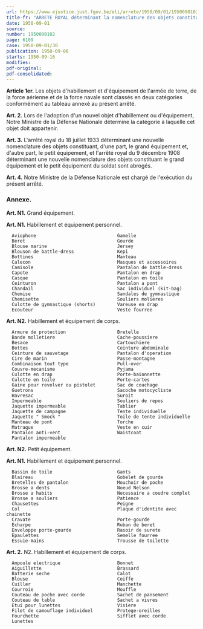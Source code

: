 ```yaml
---
url: https://www.ejustice.just.fgov.be/eli/arrete/1950/09/01/1950090102/justel
title-fr: "ARRETE ROYAL déterminant la nomenclature des objets constituant le grand et le petit équipement des forces armées."
date: 1950-09-01
source:
number: 1950090102
page: 6109
case: 1950-09-01/30
publication: 1950-09-06
starts: 1950-09-16
modifies:
pdf-original:
pdf-consolidated:
---
```


**Article 1er.** Les objets d'habillement et d'équipement de l'armée de terre, de la force aérienne et de la force navale sont classés en deux catégories conformément au tableau annexé au présent arrêté.

**Art. 2.** Lors de l'adoption d'un nouvel objet d'habillement ou d'équipement, Notre Ministre de la Défense Nationale détermine la catégorie à laquelle cet objet doit appartenir.

**Art. 3.** L'arrêté royal du 18 juillet 1933 déterminant une nouvelle nomenclature des objets constituant, d'une part, le grand équipement et, d'autre part, le petit équipement, et l'arrêté royal du 9 décembre 1908 déterminant une nouvelle nomenclature des objets constituant le grand équipement et le petit équipement du soldat sont abrogés.

**Art. 4.** Notre Ministre de la Défense Nationale est chargé de l'exécution du présent arrêté.

### Annexe.

**Art. N1.** Grand équipement.

**Art. N1.** Habillement et équipement personnel.

```
  Aviophone                              Gamelle
  Beret                                  Gourde
  Blouse marine                          Jersey
  Blouson de battle-dress                Kepi
  Bottines                               Manteau
  Calecon                                Masques et accessoires
  Camisole                               Pantalon de battle-dress
  Capote                                 Pantalon en drap
  Casque                                 Pantalon en toile
  Ceinturon                              Pantalon a pont
  Chandail                               Sac individuel (kit-bag)
  Chemise                                Sandales de gymnastique
  Chemisette                             Souliers molieres
  Culotte de gymnastique (shorts)        Vareuse en drap
  Ecouteur                               Veste fourree
```



**Art. N2.** Habillement et équipement de corps.

```
  Armure de protection                   Bretelle
  Bande molletiere                       Cache-poussiere
  Besace                                 Cartouchiere
  Bottes                                 Ceinture abdominale
  Ceinture de sauvetage                  Pantalon d'operation
  Cire de marin                          Passe-montagne
  Combinaison tout type                  Pull-over
  Couvre-mecanisme                       Pyjama
  Culotte en drap                        Porte-baionnette
  Culotte en toile                       Porte-cartes
  Gaine pour revolver ou pistolet        Sac de couchage
  Guetrons                               Sacoche motocycliste
  Havresac                               Suroit
  Impermeable                            Souliers de repos
  Jaquette impermeable                   Tablier
  Jaquette de campagne                   Tente individuelle
  Jaquette " Smock "                     Toile de tente individuelle
  Manteau de pont                        Torche
  Matraque                               Veste en cuir
  Pantalon anti-vent                     Waistcoat
  Pantalon impermeable
```



**Art. N2.** Petit équipement.

**Art. N1.** Habillement et équipement personnel.

```
  Bassin de toile                        Gants
  Blaireau                               Gobelet de gourde
  Bretelles de pantalon                  Mouchoir de poche
  Brosse a dents                         Noeud Nelson
  Brosse a habits                        Necessaire a coudre complet
  Brosse a souliers                      Patience
  Chausettes                             Peigne
  Col                                    Plaque d'identite avec chainette
  Cravate                                Porte-gourde
  Echarpe                                Ruban de beret
  Enveloppe porte-gourde                 Rasoir de surete
  Epaulettes                             Semelle fourree
  Essuie-mains                           Trousse de toilette
```



**Art. 2.** N2. Habillement et équipement de corps.

```
  Ampoule electrique                     Bonnet
  Aiguillette                            Brassard
  Batterie seche                         Calot
  Blouse                                 Coiffe
  Cuiller                                Manchette
  Courroie                               Mouffle
  Couteau de poche avec corde            Sachet de pansement
  Couteau de table                       Sachet a vivres
  Etui pour lunettes                     Visiere
  Filet de camouflage individuel         Protege-oreilles
  Fourchette                             Sifflet avec corde
  Lunettes
```



